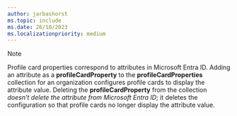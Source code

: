 ```yaml
---
author: jarbashorst
ms.topic: include
ms.date: 26/10/2023
ms.localizationpriority: medium
---
```


<!-- markdownlint-disable MD041-->

> [!NOTE]
> Profile card properties correspond to attributes in Microsoft Entra ID. Adding an attribute as a **profileCardProperty** to the **profileCardProperties** collection for an organization configures profile cards to display the attribute value. Deleting the **profileCardProperty** from the collection _doesn’t delete the attribute from Microsoft Entra ID_; it deletes the configuration so that profile cards no longer display the attribute value.
